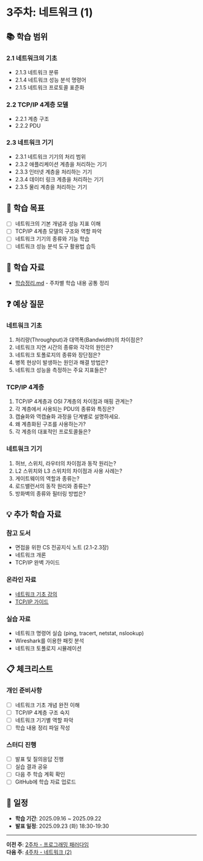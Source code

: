 # 3주차: 네트워크 (1)

## 📚 학습 범위

### 2.1 네트워크의 기초
- 2.1.3 네트워크 분류
- 2.1.4 네트워크 성능 분석 명령어
- 2.1.5 네트워크 프로토콜 표준화

### 2.2 TCP/IP 4계층 모델
- 2.2.1 계층 구조
- 2.2.2 PDU

### 2.3 네트워크 기기
- 2.3.1 네트워크 기기의 처리 범위
- 2.3.2 애플리케이션 계층을 처리하는 기기
- 2.3.3 인터넷 계층을 처리하는 기기
- 2.3.4 데이터 링크 계층을 처리하는 기기
- 2.3.5 물리 계층을 처리하는 기기

## 🎯 학습 목표

- [ ] 네트워크의 기본 개념과 성능 지표 이해
- [ ] TCP/IP 4계층 모델의 구조와 역할 파악
- [ ] 네트워크 기기의 종류와 기능 학습
- [ ] 네트워크 성능 분석 도구 활용법 습득

## 📝 학습 자료

- [학습정리.md](./학습정리.md) - 주차별 학습 내용 공통 정리

## ❓ 예상 질문

### 네트워크 기초
1. 처리량(Throughput)과 대역폭(Bandwidth)의 차이점은?
2. 네트워크 지연 시간의 종류와 각각의 원인은?
3. 네트워크 토폴로지의 종류와 장단점은?
4. 병목 현상이 발생하는 원인과 해결 방법은?
5. 네트워크 성능을 측정하는 주요 지표들은?

### TCP/IP 4계층
1. TCP/IP 4계층과 OSI 7계층의 차이점과 매핑 관계는?
2. 각 계층에서 사용되는 PDU의 종류와 특징은?
3. 캡슐화와 역캡슐화 과정을 단계별로 설명하세요.
4. 왜 계층화된 구조를 사용하는가?
5. 각 계층의 대표적인 프로토콜들은?

### 네트워크 기기
1. 허브, 스위치, 라우터의 차이점과 동작 원리는?
2. L2 스위치와 L3 스위치의 차이점과 사용 사례는?
3. 게이트웨이의 역할과 종류는?
4. 로드밸런서의 동작 원리와 종류는?
5. 방화벽의 종류와 필터링 방법은?

## 💡 추가 학습 자료

### 참고 도서
- 면접을 위한 CS 전공지식 노트 (2.1-2.3장)
- 네트워크 개론
- TCP/IP 완벽 가이드

### 온라인 자료
- [네트워크 기초 강의](https://www.youtube.com/playlist?list=PLuHgQVnccGMDQreSJsQR8xgd5fE4OvdJj)
- [TCP/IP 가이드](https://tools.ietf.org/rfc/rfc793.txt)

### 실습 자료
- 네트워크 명령어 실습 (ping, tracert, netstat, nslookup)
- Wireshark를 이용한 패킷 분석
- 네트워크 토폴로지 시뮬레이션

## 📋 체크리스트

### 개인 준비사항
- [ ] 네트워크 기초 개념 완전 이해
- [ ] TCP/IP 4계층 구조 숙지
- [ ] 네트워크 기기별 역할 파악
- [ ] 학습 내용 정리 파일 작성

### 스터디 진행
- [ ] 발표 및 질의응답 진행
- [ ] 실습 결과 공유
- [ ] 다음 주 학습 계획 확인
- [ ] GitHub에 학습 자료 업로드

## 📅 일정

- **학습 기간**: 2025.09.16 ~ 2025.09.22
- **발표 일정**: 2025.09.23 (화) 18:30-19:30

---

**이전 주**: [2주차 - 프로그래밍 패러다임](../week02/README.md)  
**다음 주**: [4주차 - 네트워크 (2)](../week04/README.md)
